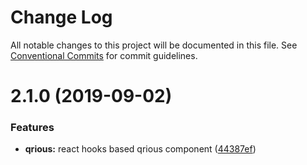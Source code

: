 # Change Log

All notable changes to this project will be documented in this file.
See [Conventional Commits](https://conventionalcommits.org) for commit guidelines.

# 2.1.0 (2019-09-02)


### Features

* **qrious:** react hooks based qrious component ([44387ef](https://github.com/rx-ts/react/commit/44387ef))
